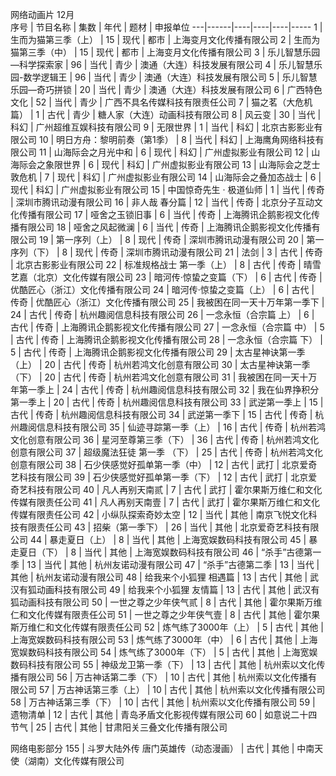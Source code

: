 网络动画片	12月				
序号 | 节目名称 | 集数 | 年代 | 题材 | 申报单位
---|------|----|----|----|-----
1 | 生而为猫第三季（上） | 15 | 现代 | 都市 | 上海变月文化传播有限公司
2 | 生而为猫第三季（中） | 15 | 现代 | 都市 | 上海变月文化传播有限公司
3 | 乐儿智慧乐园—科学探索家 | 96 | 当代 | 青少 | 澳通（大连）科技发展有限公司
4 | 乐儿智慧乐园-数学逻辑王 | 96 | 当代 | 青少 | 澳通（大连）科技发展有限公司
5 | 乐儿智慧乐园—奇巧拼锁 | 20 | 当代 | 青少 | 澳通（大连）科技发展有限公司
6 | 广西特色文化 | 52 | 当代 | 青少 | 广西不具名传媒科技有限责任公司
7 | 猫之茗（大危机篇） | 1 | 古代 | 青少 | 糖人家（大连）动画科技有限公司
8 | 风云变 | 30 | 当代 | 科幻 | 广州超维互娱科技有限公司
9 | 无限世界 | 1 | 当代 | 科幻 | 北京古影影业有限公司
10 | 明日方舟：黎明前奏（第1季） | 8 | 当代 | 科幻 | 上海鹰角网络科技有限公司
11 | 山海际会之月光中和 | 6 | 现代 | 科幻 | 广州虚拟影业有限公司
12 | 山海际会之象限世界 | 6 | 现代 | 科幻 | 广州虚拟影业有限公司
13 | 山海际会之芝士敦危机 | 7 | 现代 | 科幻 | 广州虚拟影业有限公司
14 | 山海际会之叠加态战士 | 6 | 现代 | 科幻 | 广州虚拟影业有限公司
15 | 中国惊奇先生 · 极道仙师 | 1 | 当代 | 传奇 | 深圳市腾讯动漫有限公司
16 | 非人哉 春分篇 | 12 | 当代 | 传奇 | 北京分子互动文化传播有限公司
17 | 哑舍之玉锁旧事 | 6 | 当代 | 传奇 | 上海腾讯企鹅影视文化传播有限公司
18 | 哑舍之风起微澜 | 6 | 当代 | 传奇 | 上海腾讯企鹅影视文化传播有限公司
19 | 第一序列（上） | 8 | 现代 | 传奇 | 深圳市腾讯动漫有限公司
20 | 第一序列（下） | 8 | 现代 | 传奇 | 深圳市腾讯动漫有限公司
21 | 法剑 | 3 | 古代 | 传奇 | 北京古影影业有限公司
22 | 标准规格战士 第一季（上） | 8 | 古代 | 传奇 | 晴雪艺嘉（北京）文化传媒有限公司
23 | 暗河传·惊蛰之变篇（下） | 6 | 古代 | 传奇 | 优酷匠心（浙江）文化传播有限公司
24 | 暗河传·惊蛰之变篇（上） | 6 | 古代 | 传奇 | 优酷匠心（浙江）文化传播有限公司
25 | 我被困在同一天十万年第一季下 | 24 | 古代 | 传奇 | 杭州趣阅信息科技有限公司
26 | 一念永恒（合宗篇 上） | 6 | 古代 | 传奇 | 上海腾讯企鹅影视文化传播有限公司
27 | 一念永恒（合宗篇 中） | 5 | 古代 | 传奇 | 上海腾讯企鹅影视文化传播有限公司
28 | 一念永恒（合宗篇 下） | 5 | 古代 | 传奇 | 上海腾讯企鹅影视文化传播有限公司
29 | 太古星神诀第一季（上） | 20 | 古代 | 传奇 | 杭州若鸿文化创意有限公司
30 | 太古星神诀第一季（下） | 20 | 古代 | 传奇 | 杭州若鸿文化创意有限公司
31 | 我被困在同一天十万年第一季上 | 24 | 古代 | 传奇 | 杭州趣阅信息科技有限公司
32 | 我在仙界挣积分第一季上 | 20 | 古代 | 传奇 | 杭州趣阅信息科技有限公司
33 | 武逆第一季上 | 15 | 古代 | 传奇 | 杭州趣阅信息科技有限公司
34 | 武逆第一季下 | 15 | 古代 | 传奇 | 杭州趣阅信息科技有限公司
35 | 仙迹寻踪第一季（上） | 16 | 古代 | 传奇 | 杭州若鸿文化创意有限公司
36 | 星河至尊第三季（下） | 36 | 古代 | 传奇 | 杭州若鸿文化创意有限公司
37 | 超级魔法狂徒 第一季 （下） | 25 | 古代 | 传奇 | 杭州若鸿文化创意有限公司
38 | 石少侠感觉好孤单第一季（中） | 12 | 古代 | 武打 | 北京爱奇艺科技有限公司
39 | 石少侠感觉好孤单第一季（下） | 12 | 古代 | 武打 | 北京爱奇艺科技有限公司
40 | 凡人再别天南贰 | 7 | 古代 | 武打 | 霍尔果斯万维仁和文化传媒有限责任公司
41 | 凡人再别天南壹 | 7 | 古代 | 武打 | 霍尔果斯万维仁和文化传媒有限责任公司
42 | 小纵队探索奇妙太空 | 12 | 当代 | 其他 | 南京飞悦文化科技有限责任公司
43 | 招柴（第一季下） | 26 | 当代 | 其他 | 北京爱奇艺科技有限公司
44 | 暴走夏日（上） | 8 | 当代 | 其他 | 上海宽娱数码科技有限公司
45 | 暴走夏日（下） | 8 | 当代 | 其他 | 上海宽娱数码科技有限公司
46 | “杀手”古德第一季 | 13 | 当代 | 其他 | 杭州友诺动漫有限公司
47 | “杀手”古德第二季 | 13 | 当代 | 其他 | 杭州友诺动漫有限公司
48 | 给我来个小狐狸 相遇篇 | 13 | 古代 | 其他 | 武汉有狐动画科技有限公司
49 | 给我来个小狐狸 友情篇 | 13 | 古代 | 其他 | 武汉有狐动画科技有限公司
50 | 一世之尊之少年侠气贰 | 8 | 古代 | 其他 | 霍尔果斯万维仁和文化传媒有限责任公司
51 | 一世之尊之少年侠气壹 | 8 | 古代 | 其他 | 霍尔果斯万维仁和文化传媒有限责任公司
52 | 炼气练了3000年（上） | 5 | 古代 | 其他 | 上海宽娱数码科技有限公司
53 | 炼气练了3000年（中） | 6 | 古代 | 其他 | 上海宽娱数码科技有限公司
54 | 炼气练了3000年（下） | 5 | 古代 | 其他 | 上海宽娱数码科技有限公司
55 | 神级龙卫第一季（下） | 13 | 古代 | 其他 | 杭州索以文化传播有限公司
56 | 万古神话第二季（下） | 10 | 古代 | 其他 | 杭州索以文化传播有限公司
57 | 万古神话第三季（上） | 10 | 古代 | 其他 | 杭州索以文化传播有限公司
58 | 万古神话第三季（下） | 10 | 古代 | 其他 | 杭州索以文化传播有限公司
59 | 遗物清单 | 12 | 古代 | 其他 | 青岛矛盾文化影视传媒有限公司
60 | 如意说二十四节气 | 25 | 古代 | 其他 | 甘肃阳关三叠文化传播有限公司



网络电影部分
155 | 斗罗大陆外传 唐门英雄传（动态漫画） | 古代 | 其他 | 中南天使（湖南）文化传媒有限公司
 
